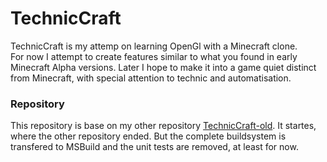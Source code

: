 # TechnicCraft
TechnicCraft is my attemp on learning OpenGl with a Minecraft clone.<br>
For now I attempt to create features similar to what you found in early Minecraft Alpha versions.
Later I hope to make it into a game quiet distinct from Minecraft, with special attention to
technic and automatisation. 


### Repository
This repository is base on my other repository [TechnicCraft-old](https://github.com/Trekki03/TechnicCraft-old).
It startes, where the other repository ended. But the complete buildsystem is transfered to MSBuild and the unit tests
are removed, at least for now.
